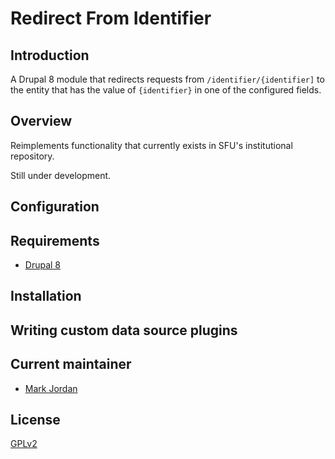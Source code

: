 # Redirect From Identifier

## Introduction

A Drupal 8 module that redirects requests from `/identifier/{identifier]` to the entity that has the value of `{identifier}` in one of the configured fields. 

## Overview

Reimplements functionality that currently exists in SFU's institutional repository.

Still under development.

## Configuration

## Requirements

* [Drupal 8](https://github.com/Islandora/islandora)

## Installation

## Writing custom data source plugins

## Current maintainer

* [Mark Jordan](https://github.com/mjordan)

## License

[GPLv2](http://www.gnu.org/licenses/gpl-2.0.txt)
